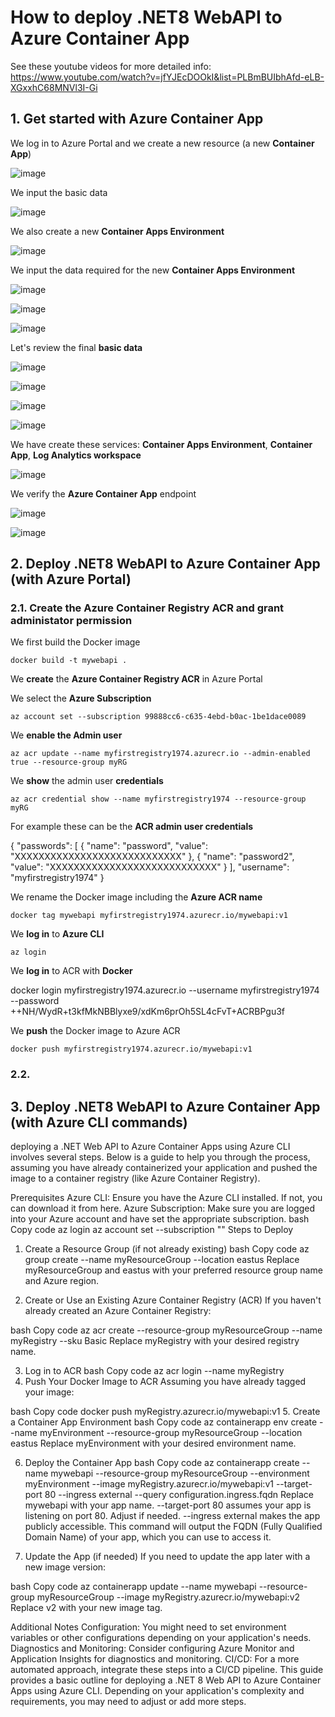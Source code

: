 # How to deploy .NET8 WebAPI to Azure Container App

See these youtube videos for more detailed info: https://www.youtube.com/watch?v=jfYJEcDOOkI&list=PLBmBUIbhAfd-eLB-XGxxhC68MNVl3I-Gi

## 1. Get started with Azure Container App

We log in to Azure Portal and we create a new resource (a new **Container App**)

![image](https://github.com/luiscoco/Azure_ContainerApps_Deploy_.NET_8_Web_API/assets/32194879/70a88181-20c1-4031-85a8-48fa81e5459c)

We input the basic data 

![image](https://github.com/luiscoco/Azure_ContainerApps_Deploy_.NET_8_Web_API/assets/32194879/2f36450a-a70b-45eb-9445-ba2e014ba262)

We also create a new **Container Apps Environment**

![image](https://github.com/luiscoco/Azure_ContainerApps_Deploy_.NET_8_Web_API/assets/32194879/65036eb4-0aed-4c64-8f7f-4a245246c559)

We input the data required for the new **Container Apps Environment**

![image](https://github.com/luiscoco/Azure_ContainerApps_Deploy_.NET_8_Web_API/assets/32194879/d85416f2-46c9-443f-b6a1-bdeb6c09bd68)

![image](https://github.com/luiscoco/Azure_ContainerApps_Deploy_.NET_8_Web_API/assets/32194879/f699a280-4a16-4709-b10e-84999f05efbc)

![image](https://github.com/luiscoco/Azure_ContainerApps_Deploy_.NET_8_Web_API/assets/32194879/f2b5e4d7-ccde-49d7-b6fe-ea4c81196b10)

Let's review the final **basic data**

![image](https://github.com/luiscoco/Azure_ContainerApps_Deploy_.NET_8_Web_API/assets/32194879/657663eb-d532-4c36-8049-33c60a5fbf63)

![image](https://github.com/luiscoco/Azure_ContainerApps_Deploy_.NET_8_Web_API/assets/32194879/b9e345dd-d916-4960-bfbf-6efe311810c7)

![image](https://github.com/luiscoco/Azure_ContainerApps_Deploy_.NET_8_Web_API/assets/32194879/398a2b25-68a6-4ea7-bfe5-bde76bf29311)

![image](https://github.com/luiscoco/Azure_ContainerApps_Deploy_.NET_8_Web_API/assets/32194879/173edfdd-ec43-4d49-86b8-c7bd6781ba20)

We have create these services: **Container Apps Environment**, **Container App**, **Log Analytics workspace**

![image](https://github.com/luiscoco/Azure_ContainerApps_Deploy_.NET_8_Web_API/assets/32194879/e66f4fb0-d084-41e4-bd48-76b99a7e0de2)

We verify the **Azure Container App** endpoint

![image](https://github.com/luiscoco/Azure_ContainerApps_Deploy_.NET_8_Web_API/assets/32194879/25fd2e07-0025-4e0b-ac22-6f5dbc885ebb)

![image](https://github.com/luiscoco/Azure_ContainerApps_Deploy_.NET_8_Web_API/assets/32194879/7f0822df-a6e5-4f45-a54f-92cd90d4647c)

## 2. Deploy .NET8 WebAPI to Azure Container App (with Azure Portal)

### 2.1. Create the Azure Container Registry ACR and grant administator permission

We first build the Docker image

```
docker build -t mywebapi .
```

We **create** the **Azure Container Registry ACR** in Azure Portal

We select the **Azure Subscription**

```
az account set --subscription 99888cc6-c635-4ebd-b0ac-1be1dace0089
```

We **enable the Admin user**

```
az acr update --name myfirstregistry1974.azurecr.io --admin-enabled true --resource-group myRG
```

We **show** the admin user **credentials**

```
az acr credential show --name myfirstregistry1974 --resource-group myRG
```

For example these can be the **ACR admin user credentials**

{
  "passwords": [
    {
      "name": "password",
      "value": "XXXXXXXXXXXXXXXXXXXXXXXXXXXX"
    },
    {
      "name": "password2",
      "value": "XXXXXXXXXXXXXXXXXXXXXXXXXXXX"
    }
  ],
  "username": "myfirstregistry1974"
}

We rename the Docker image including the **Azure ACR name**

```
docker tag mywebapi myfirstregistry1974.azurecr.io/mywebapi:v1
```

We **log in** to **Azure CLI**

```
az login
```

We **log in** to ACR with **Docker**

docker login myfirstregistry1974.azurecr.io --username myfirstregistry1974 --password ++NH/WydR+t3kfMkNBBlyxe9/xdKm6prOh5SL4cFvT+ACRBPgu3f

We **push** the Docker image to Azure ACR

```
docker push myfirstregistry1974.azurecr.io/mywebapi:v1
```

### 2.2. 

## 3. Deploy .NET8 WebAPI to Azure Container App (with Azure CLI commands)

deploying a .NET Web API to Azure Container Apps using Azure CLI involves several steps. Below is a guide to help you through the process, assuming you have already containerized your application and pushed the image to a container registry (like Azure Container Registry).

Prerequisites
Azure CLI: Ensure you have the Azure CLI installed. If not, you can download it from here.
Azure Subscription: Make sure you are logged into your Azure account and have set the appropriate subscription.
bash
Copy code
az login
az account set --subscription "<your-subscription-name-or-id>"
Steps to Deploy
1. Create a Resource Group (if not already existing)
bash
Copy code
az group create --name myResourceGroup --location eastus
Replace myResourceGroup and eastus with your preferred resource group name and Azure region.

2. Create or Use an Existing Azure Container Registry (ACR)
If you haven't already created an Azure Container Registry:

bash
Copy code
az acr create --resource-group myResourceGroup --name myRegistry --sku Basic
Replace myRegistry with your desired registry name.

3. Log in to ACR
bash
Copy code
az acr login --name myRegistry
4. Push Your Docker Image to ACR
Assuming you have already tagged your image:

bash
Copy code
docker push myRegistry.azurecr.io/mywebapi:v1
5. Create a Container App Environment
bash
Copy code
az containerapp env create --name myEnvironment --resource-group myResourceGroup --location eastus
Replace myEnvironment with your desired environment name.

6. Deploy the Container App
bash
Copy code
az containerapp create --name mywebapi --resource-group myResourceGroup --environment myEnvironment --image myRegistry.azurecr.io/mywebapi:v1 --target-port 80 --ingress external --query configuration.ingress.fqdn
Replace mywebapi with your app name.
--target-port 80 assumes your app is listening on port 80. Adjust if needed.
--ingress external makes the app publicly accessible.
This command will output the FQDN (Fully Qualified Domain Name) of your app, which you can use to access it.

7. Update the App (if needed)
If you need to update the app later with a new image version:

bash
Copy code
az containerapp update --name mywebapi --resource-group myResourceGroup --image myRegistry.azurecr.io/mywebapi:v2
Replace v2 with your new image tag.

Additional Notes
Configuration: You might need to set environment variables or other configurations depending on your application's needs.
Diagnostics and Monitoring: Consider configuring Azure Monitor and Application Insights for diagnostics and monitoring.
CI/CD: For a more automated approach, integrate these steps into a CI/CD pipeline.
This guide provides a basic outline for deploying a .NET 8 Web API to Azure Container Apps using Azure CLI. Depending on your application's complexity and requirements, you may need to adjust or add more steps.

